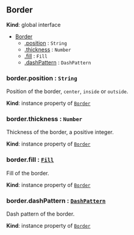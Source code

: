 ## Border
**Kind**: global interface  

<a name="Border"></a>
* [Border](#Border)
    * [.position](#Border+position) : <code>String</code>
    * [.thickness](#Border+thickness) : <code>Number</code>
    * [.fill](#Border+fill) : <code>Fill</code>
    * [.dashPattern](#Border+dashPattern) : <code>DashPattern</code>

<a name="Border+position"></a>

### border.position : <code>String</code>
Position of the border, `center`, `inside` or `outside`.

**Kind**: instance property of [<code>Border</code>](#Border)
<a name="Border+thickness"></a>

### border.thickness : <code>Number</code>
Thickness of the border, a positive integer.

**Kind**: instance property of [<code>Border</code>](#Border)
<a name="Border+fill"></a>

### border.fill : [<code>Fill</code>](fill.md)
Fill of the border.

**Kind**: instance property of [<code>Border</code>](#Border)
<a name="Border+dashPattern"></a>

### border.dashPattern : [<code>DashPattern</code>](fill.md)
Dash pattern of the border.

**Kind**: instance property of [<code>Border</code>](#Border)
